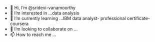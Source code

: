 - 👋 Hi, I’m @sridevi-vanamoorthy
- 👀 I’m interested in ...data analysis
- 🌱 I’m currently learning ...IBM data analyst- professional certificate- coursera
- 💞️ I’m looking to collaborate on ...
- 📫 How to reach me ...

<!---
sridevi-vanamoorthy/sridevi-vanamoorthy is a ✨ special ✨ repository because its `README.md` (this file) appears on your GitHub profile.
You can click the Preview link to take a look at your changes.
--->
